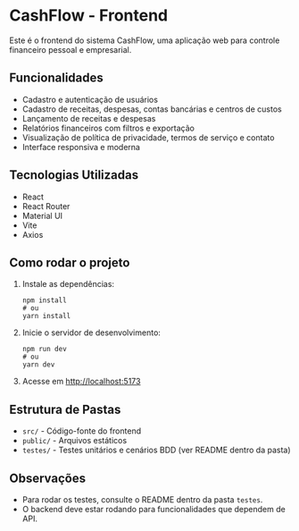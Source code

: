 # CashFlow - Frontend

Este é o frontend do sistema CashFlow, uma aplicação web para controle financeiro pessoal e empresarial.

## Funcionalidades
- Cadastro e autenticação de usuários
- Cadastro de receitas, despesas, contas bancárias e centros de custos
- Lançamento de receitas e despesas
- Relatórios financeiros com filtros e exportação
- Visualização de política de privacidade, termos de serviço e contato
- Interface responsiva e moderna

## Tecnologias Utilizadas
- React
- React Router
- Material UI
- Vite
- Axios

## Como rodar o projeto

1. Instale as dependências:
   ```
   npm install
   # ou
   yarn install
   ```
2. Inicie o servidor de desenvolvimento:
   ```
   npm run dev
   # ou
   yarn dev
   ```
3. Acesse em [http://localhost:5173](http://localhost:5173)

## Estrutura de Pastas
- `src/` - Código-fonte do frontend
- `public/` - Arquivos estáticos
- `testes/` - Testes unitários e cenários BDD (ver README dentro da pasta)

## Observações
- Para rodar os testes, consulte o README dentro da pasta `testes`.
- O backend deve estar rodando para funcionalidades que dependem de API.
